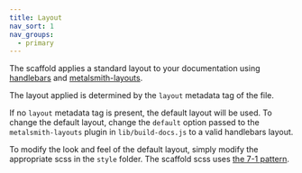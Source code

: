 ```yaml
---
title: Layout
nav_sort: 1
nav_groups:
  - primary
---
```

The scaffold applies a standard layout to your documentation using [handlebars](http://handlebarsjs.com/) and [metalsmith-layouts](https://github.com/superwolff/metalsmith-layouts).

The layout applied is determined by the `layout` metadata tag of the file.

If no `layout` metadata tag is present, the default layout will be used. To change the default layout, change the  `default` option passed to the `metalsmith-layouts` plugin in `lib/build-docs.js` to a valid handlebars layout.

To modify the look and feel of the default layout, simply modify the appropriate scss in the `style` folder. The scaffold scss uses [the 7-1 pattern](https://sass-guidelin.es/#the-7-1-pattern).
